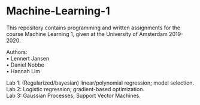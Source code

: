 # Machine-Learning-1

This repository contains programming and written assignments for the course Machine Learning 1, given at the University of Amsterdam 2019-2020.

Authors: <br>
• Lennert Jansen <br>
• Daniel Nobbe <br>
• Hannah Lim 

Lab 1: (Regularized/bayesian) linear/polynomial regression; model selection. <br>
Lab 2: Logistic regression; gradient-based optimization. <br>
Lab 3: Gaussian Processes; Support Vector Machines.
